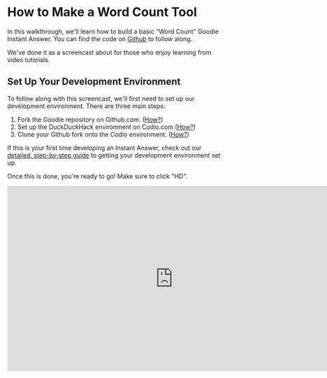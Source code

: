 # How to Make a Word Count Tool

In this walkthrough, we'll learn how to build a basic "Word Count" Goodie Instant Answer. You can find the code on [Github](https://gist.github.com/moollaza/ce1472183ddf8fd4f947) to follow along.

We've done it as a screencast about for those who enjoy learning from video tutorials.

## Set Up Your Development Environment

To follow along with this screencast, we'll first need to set up our development environment. There are three main steps:

1. Fork the Goodie repository on Github.com. ([How?](http://docs.duckduckhack.com/welcome/setup-dev-environment.html#1-fork-the-appropriate-repository-on-githubcom))
2. Set up the DuckDuckHack environment on Codio.com ([How?](http://docs.duckduckhack.com/welcome/setup-dev-environment.html#2-set-up-the-duckduckgo-environment-on-codiocom))
3. Clone your Github fork onto the Codio environment. ([How?](http://docs.duckduckhack.com/welcome/setup-dev-environment.html#3-clone-your-github-fork-onto-the-codio-environment))

If this is your first time developing an Instant Answer, check out our [detailed, step-by-step guide](http://docs.duckduckhack.com/welcome/setup-dev-environment.html) to getting your development environment set up.

Once this is done, you're ready to go! Make sure to click "HD".

<iframe src="https://player.vimeo.com/video/146960913?byline=0" width="757" height="425" frameborder="0" webkitallowfullscreen mozallowfullscreen allowfullscreen></iframe>

